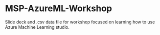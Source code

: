 # MSP-AzureML-Workshop
Slide deck and .csv data file for workshop focused on learning how to use Azure Machine Learning studio.

